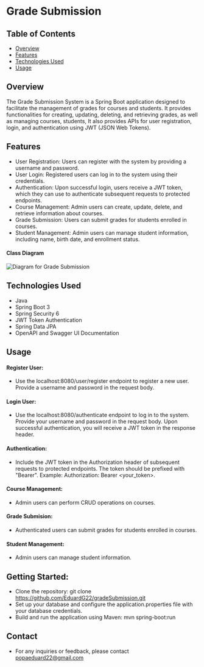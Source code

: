 # Grade Submission 
## Table of Contents
- [Overview](#overview)
- [Features](#features)
- [Technologies Used](#tech)
- [Usage](#usage)
## <a name="overview"></a> Overview
The Grade Submission System is a Spring Boot application designed to facilitate the management of grades for courses and students. It provides functionalities for creating, updating, deleting, and retrieving grades, as well as managing courses, students, It also provides APIs for user registration, login, and authentication using JWT (JSON Web Tokens).
## <a name="features"></a> Features
- User Registration: Users can register with the system by providing a username and password.
- User Login: Registered users can log in to the system using their credentials.
- Authentication: Upon successful login, users receive a JWT token, which they can use to authenticate subsequent requests to protected endpoints.
- Course Management: Admin users can create, update, delete, and retrieve information about courses.
- Grade Submission: Users can submit grades for students enrolled in courses.
- Student Management: Admin users can manage student information, including name, birth date, and enrollment status.
#### Class Diagram
![Diagram for Grade Submission](https://github.com/EduardG22/gradeSubmission/assets/121970200/03758ac4-e79d-434a-a222-7d17e351b579)
## <a name="tech"></a> Technologies Used
- Java
- Spring Boot 3
- Spring Security 6
- JWT Token Authentication
- Spring Data JPA
- OpenAPI and Swagger UI Documentation
## <a name="usage"></a>Usage
#### Register User:
- Use the localhost:8080/user/register endpoint to register a new user. Provide a username and password in the request body.
#### Login User:
- Use the localhost:8080/authenticate endpoint to log in to the system. Provide your username and password in the request body. Upon successful authentication, you will receive a JWT token in the response header.
#### Authentication:
- Include the JWT token in the Authorization header of subsequent requests to protected endpoints. The token should be prefixed with "Bearer". Example: Authorization: Bearer <your_token>.
#### Course Management:
- Admin users can perform CRUD operations on courses.
#### Grade Submision:
- Authenticated users can submit grades for students enrolled in courses.
#### Student Management:
- Admin users can manage student information.
## Getting Started:
- Clone the repository: git clone https://github.com/EduardG22/gradeSubmission.git
- Set up your database and configure the application.properties file with your database credentials.
- Build and run the application using Maven: mvn spring-boot:run
## Contact
- For any inquiries or feedback, please contact popaeduard22@gmail.com
